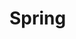 # Spring
<!-- 
<img src="https://cdn.inflearn.com/public/courses/325630/cover/56f635a3-3a44-4096-a16b-453ea1696b1a/325630-eng.png" width="60%">

인프런 김영한 강사님의 '스프링 입문 - 스프링 부트, 웹 MVC, DB 접근 기술' 강의를 듣고 실습 코드를 작성하는 저장소입니다.
-->
